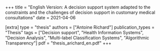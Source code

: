 +++
title = "English Version: A decision support system adapted to the constraints and the challenges of decision support in customary medical consultations"
date = 2021-04-06

[extra]
type = "thesis"
authors = ["Antoine Richard"]
publication_types = "Thesis"
tags = ["Decision support", "Health Information Systems", "Decision Analysis", "Multi-label Classification Systems", "Algorithmic Transparency"]
pdf = "thesis_arichard_en.pdf"
+++
